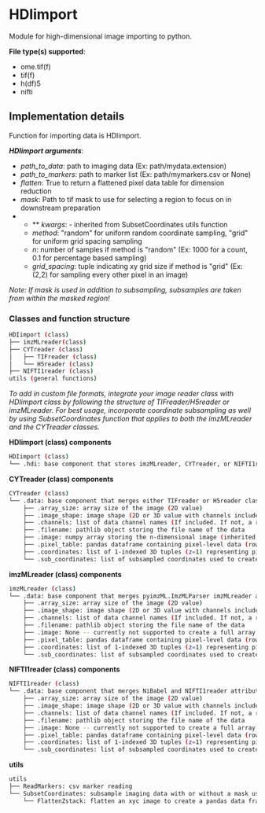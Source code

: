 # HDIimport
Module for high-dimensional image importing to python.

**File type(s) supported**:
- ome.tif(f)
- tif(f)
- h(df)5
- nifti

## Implementation details
Function for importing data is HDIimport.

***HDIimport arguments***:
* *path_to_data*: path to imaging data (Ex: path/mydata.extension)
* *path_to_markers*: path to marker list (Ex: path/mymarkers.csv or None)
* *flatten*: True to return a flattened pixel data table for dimension reduction
* *mask*: Path to tif mask to use for selecting a region to focus on in downstream preparation
* * ** *kwargs*: - inherited from SubsetCoordinates utils function
  * *method*: "random" for uniform random coordinate sampling, "grid" for uniform grid spacing sampling
  * *n*: number of samples if method is "random" (Ex: 1000 for a count, 0.1 for percentage based sampling)
  * *grid_spacing*: tuple indicating xy grid size if method is "grid" (Ex: (2,2) for sampling every other pixel in an image)

*Note: If mask is used in addition to subsampling, subsamples are taken from within the masked region!*

### Classes and function structure
```bash
HDIimport (class)
├── imzMLreader(class)
├── CYTreader (class)
│   ├── TIFreader (class)
│   └── H5reader (class)
├── NIFTI1reader (class)
utils (general functions)
```

*To add in custom file formats, integrate your image reader class with HDIimport class by following the structure of TIFreader/H5reader or imzMLreader. For best usage, incorporate coordinate subsampling as well by using SubsetCoordinates function that applies to both the imzMLreader and the CYTreader classes.*

**HDIimport (class) components**
```bash
HDIimport (class)
└── .hdi: base component that stores imzMLreader, CYTreader, or NIFTI1reader classes
```
 
**CYTreader (class) components**
```bash
CYTreader (class)
└── .data: base component that merges either TIFreader or H5reader classes with CYTreader attributes
    ├── .array_size: array size of the image (2D value)
    ├── .image_shape: image shape (2D or 3D value with channels included)
    ├── .channels: list of data channel names (If included. If not, a range of numbers equal to number of channels)
    ├── .filename: pathlib object storing the file name of the data
    ├── .image: numpy array storing the n-dimensional image (inherited from TIFreader/H5reader)
    ├── .pixel_table: pandas dataframe containing pixel-level data (rows are individual pixels, columns are channels)
    ├── .coordinates: list of 1-indexed 3D tuples (z=1) representing pixel locations
    └── .sub_coordinates: list of subsampled coordinates used to create pixel_table is subsampling is chosen
```

**imzMLreader (class) components**
```bash
imzMLreader (class)
└── .data: base component that merges pyimzML.ImzMLParser imzMLreader attributes
    ├── .array_size: array size of the image (2D value)
    ├── .image_shape: image shape (2D or 3D value with channels included)
    ├── .channels: list of data channel names (If included. If not, a range of numbers equal to number of channels)
    ├── .filename: pathlib object storing the file name of the data
    ├── .image: None -- currently not supported to create a full array from the imzML data (not currently needed)
    ├── .pixel_table: pandas dataframe containing pixel-level data (rows are individual pixels, columns are channels)
    ├── .coordinates: list of 1-indexed 3D tuples (z=1) representing pixel locations
    └── .sub_coordinates: list of subsampled coordinates used to create pixel_table is subsampling is chosen
```

**NIFTI1reader (class) components**
```bash
NIFTI1reader (class)
└── .data: base component that merges NiBabel and NIFTI1reader attributes
    ├── .array_size: array size of the image (2D value)
    ├── .image_shape: image shape (2D or 3D value with channels included)
    ├── .channels: list of data channel names (If included. If not, a range of numbers equal to number of channels)
    ├── .filename: pathlib object storing the file name of the data
    ├── .image: None -- currently not supported to create a full array from the imzML data (not currently needed)
    ├── .pixel_table: pandas dataframe containing pixel-level data (rows are individual pixels, columns are channels)
    ├── .coordinates: list of 1-indexed 3D tuples (z=1) representing pixel locations
    └── .sub_coordinates: list of subsampled coordinates used to create pixel_table is subsampling is chosen
```

**utils**
```bash
utils
├── ReadMarkers: csv marker reading
└── SubsetCoordinates: subsample imaging data with or without a mask using uniform grid or uniform random sampling
    └── FlattenZstack: flatten an xyc image to create a pandas data frame with per pixel information
```
